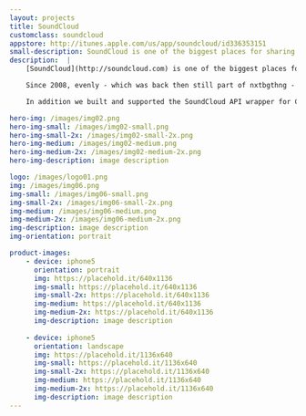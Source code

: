 ```yaml
---
layout: projects
title: SoundCloud
customclass: soundcloud
appstore: http://itunes.apple.com/us/app/soundcloud/id336353151
small-description: SoundCloud is one of the biggest places for sharing music and sounds on the web. We built their first app.
description:  |
    [SoundCloud](http://soundcloud.com) is one of the biggest places for sharing music and sounds on the web.

    Since 2008, evenly - which was back then still part of nxtbgthng - supported SoundCloud in the development of the official SoundCloud app for iPhone and iPad. We built the app from the ground up and helped build the iPad user interface that was launched in the fall of 2011. At the end of 2012 the app development was handed over to SoundCloud's internal team.

    In addition we built and supported the SoundCloud API wrapper for Cocoa touch, that is used by hundreds of developers to built upon the SoundCloud API. Of course the official SoundCloud app is built upon this library.

hero-img: /images/img02.png
hero-img-small: /images/img02-small.png
hero-img-small-2x: /images/img02-small-2x.png
hero-img-medium: /images/img02-medium.png
hero-img-medium-2x: /images/img02-medium-2x.png
hero-img-description: image description

logo: /images/logo01.png
img: /images/img06.png
img-small: /images/img06-small.png
img-small-2x: /images/img06-small-2x.png
img-medium: /images/img06-medium.png
img-medium-2x: /images/img06-medium-2x.png
img-description: image description
img-orientation: portrait

product-images:
    - device: iphone5
      orientation: portrait
      img: https://placehold.it/640x1136
      img-small: https://placehold.it/640x1136
      img-small-2x: https://placehold.it/640x1136
      img-medium: https://placehold.it/640x1136
      img-medium-2x: https://placehold.it/640x1136
      img-description: image description
    
    - device: iphone5
      orientation: landscape
      img: https://placehold.it/1136x640
      img-small: https://placehold.it/1136x640
      img-small-2x: https://placehold.it/1136x640
      img-medium: https://placehold.it/1136x640
      img-medium-2x: https://placehold.it/1136x640
      img-description: image description
---
```

